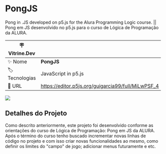 # PongJS

Pong in .JS developed on p5.js for the Alura Programming Logic course. || Pong em JS desenvolvido no p5.js para o curso de Lógica de Programação da ALURA.

| :placard: Vitrine.Dev |     |
| -------------  | --- |
| :sparkles: Nome        | **PongJS**
| :label: Tecnologias | JavaScript in p5.js
| :rocket: URL         | https://editor.p5js.org/guigarcia99/full/MiLwPSF_4

<!-- Inserir imagem com a #vitrinedev ao final do link -->
![](https://imgur.com/a/HPDzcqw#vitrinedev)

## Detalhes do Projeto

Como descrito anteriormente, este projeto foi desenvolvido conforme as orientações do curso de Lógica de Programação: Pong em JS da ALURA. Após o término do curso tenho buscado incrementar novas linhas de código no projeto e com isso criar novas funcionalidades ao mesmo, como definir os limites do "campo" de jogo; adicionar menus futuramente e etc.
